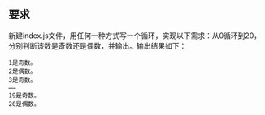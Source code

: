 ## 要求 
    
新建index.js文件，用任何一种方式写一个循环，实现以下需求：从0循环到20，分别判断该数是奇数还是偶数，并输出。输出结果如下：

```
1是奇数。
2是偶数。
3是奇数。
……
19是奇数。
20是偶数。
```
<!DOCTYPE html>
<html lang="en">
<head>
    <meta charset="UTF-8">
    <title>js9</title>
</head>
<body>
<script>
    for (var i=0;i<=20;i++){
        if (i%2==0){
            console.log(i+"是偶数")
        } else {
            console.log(i+"是奇数")
        }
    } 
</script>
</body>
</html>
